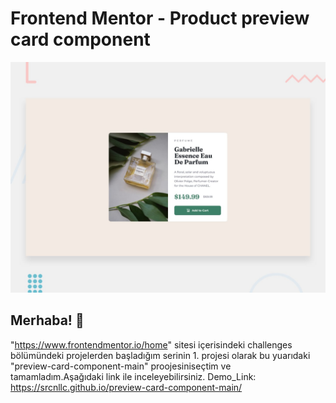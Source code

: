 # Frontend Mentor - Product preview card component

![Design preview for the Product preview card component coding challenge](./design/desktop-preview.jpg)

## Merhaba! 👋
"https://www.frontendmentor.io/home" sitesi içerisindeki challenges bölümündeki projelerden başladığım serinin 1. projesi olarak bu yuarıdaki "preview-card-component-main" proojesiniseçtim ve tamamladım.Aşağıdaki link ile inceleyebilirsiniz.
Demo_Link: https://srcnllc.github.io/preview-card-component-main/
